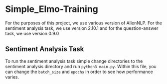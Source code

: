 # Simple_Elmo-Training

For the purposes of this project, we use various version of AllenNLP. For the sentiment analysis task, we use version 2.10.1 and for the question-answer task, we use version 0.9.0

## Sentiment Analysis Task

To run the sentiment analysis task simple change directories to the sentiment analysis directory and run `python3 main.py`. Within this file, you can change the `batch_size` and `epochs` in order to see how performance varies.
